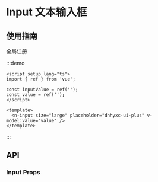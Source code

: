 # Input 文本输入框

## 使用指南

全局注册

:::demo

```vue
<script setup lang="ts">
import { ref } from 'vue';

const inputValue = ref('');
const value = ref('');
</script>

<template>
  <n-input size="large" placeholder="dnhyxc-ui-plus" v-model:value="value" />
</template>
```

:::

## API

### Input Props

<script>
const data = [
  {
    name: 'size',
    type: "enum",
    default: 'default',
    description: '输入框尺寸',
    typeEnum: ['large', 'default', 'small']
  },
  {
    name: 'type',
    type: "enum",
    default: 'default',
    description: '输入框的值',
  }
];
</script>

<props-table :data="data" />
